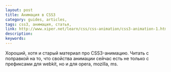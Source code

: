 ```yaml
---
layout: post
title: Анимация в CSS3
category: guides, articles, 
tags: css3, анимация, статья, 
link: http://www.xiper.net/learn/css/css-animation/css3-animation-1.html
description: 
keywords: 
---
```


<p>Хороший, хотя и старый материал про CSS3-анимацию. Читать с поправкой на то, что свойства анимации сейчас есть не только с префиксами для webkit, но и для opera, mozilla, ms.</p>
